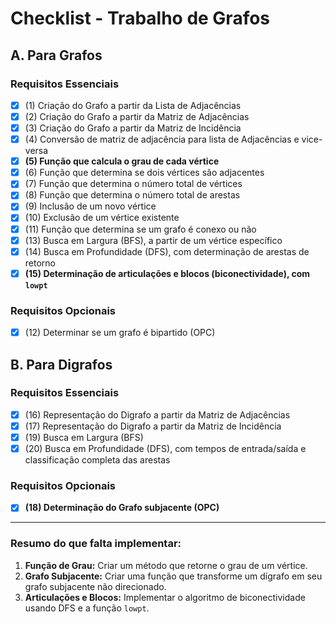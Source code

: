# Checklist - Trabalho de Grafos

## A. Para Grafos

### Requisitos Essenciais
- [x] (1) Criação do Grafo a partir da Lista de Adjacências
- [x] (2) Criação do Grafo a partir da Matriz de Adjacências
- [x] (3) Criação do Grafo a partir da Matriz de Incidência
- [x] (4) Conversão de matriz de adjacência para lista de Adjacências e vice-versa
- [X] **(5) Função que calcula o grau de cada vértice**
- [x] (6) Função que determina se dois vértices são adjacentes
- [x] (7) Função que determina o número total de vértices
- [x] (8) Função que determina o número total de arestas
- [x] (9) Inclusão de um novo vértice
- [x] (10) Exclusão de um vértice existente
- [x] (11) Função que determina se um grafo é conexo ou não
- [x] (13) Busca em Largura (BFS), a partir de um vértice específico
- [x] (14) Busca em Profundidade (DFS), com determinação de arestas de retorno
- [X] **(15) Determinação de articulações e blocos (biconectividade), com `lowpt`**

### Requisitos Opcionais
- [x] (12) Determinar se um grafo é bipartido (OPC)

## B. Para Digrafos

### Requisitos Essenciais
- [x] (16) Representação do Digrafo a partir da Matriz de Adjacências
- [x] (17) Representação do Digrafo a partir da Matriz de Incidência
- [x] (19) Busca em Largura (BFS)
- [x] (20) Busca em Profundidade (DFS), com tempos de entrada/saída e classificação completa das arestas

### Requisitos Opcionais
- [X] **(18) Determinação do Grafo subjacente (OPC)**

---

### Resumo do que falta implementar:
1.  **Função de Grau:** Criar um método que retorne o grau de um vértice.
2.  **Grafo Subjacente:** Criar uma função que transforme um dígrafo em seu grafo subjacente não direcionado.
3.  **Articulações e Blocos:** Implementar o algoritmo de biconectividade usando DFS e a função `lowpt`.